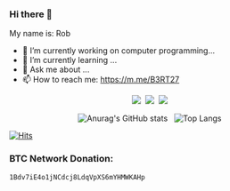 ### Hi there 👋

My name is: Rob

- 🔭 I’m currently working on computer programming...
- 🌱 I’m currently learning ...
- 💬 Ask me about ...
- 📫 How to reach me: https://m.me/B3RT27

<div align=center>
<img src="https://img.shields.io/badge/Python-0098FF?style=flat-square&logo=python&logoColor=white"/></a>&nbsp;
<img src="https://img.shields.io/badge/Node.js-99CC00?style=flat-square&logo=node.js&logoColor=white"/></a>&nbsp;
<img src="https://img.shields.io/badge/Golang-0098FF?style=flat-square&logo=go&logoColor=white"/></a>
</div>

<div align=center>

 ![Anurag's GitHub stats](https://github-readme-stats.vercel.app/api?username=FDc0d3&show_icons=true&theme=vue)&nbsp;&nbsp;
 ![Top Langs](https://github-readme-stats.vercel.app/api/top-langs/?username=R0b327&layout=compact&theme=vue)</div>
[![Hits](https://hits.seeyoufarm.com/api/count/incr/badge.svg?url=https://github.com/R0b327hit-counter&count_bg=%230BD4FF&title_bg=%23525050&icon=github.svg&icon_color=%23000000&title=Views&edge_flat=true)](https://hits.seeyoufarm.com)

### BTC Network Donation:
```1Bdv7iE4o1jNCdcj8LdqVpXS6mYHMWKAHp```
